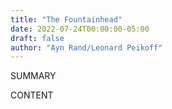 ```yaml
---
title: "The Fountainhead"
date: 2022-07-24T00:00:00-05:00
draft: false
author: "Ayn Rand/Leonard Peikoff"
---
```


SUMMARY

<!--more-->

CONTENT
